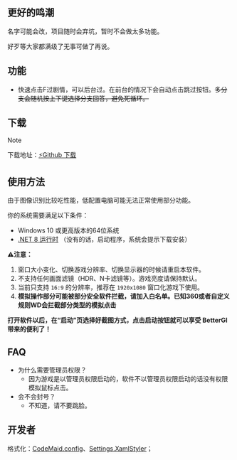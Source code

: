 ## 更好的鸣潮
名字可能会改，项目随时会弃坑，暂时不会做太多功能。

好歹等大家都满级了无事可做了再说。

## 功能
  * 快速点击F过剧情，可以后台过。在前台的情况下会自动点击跳过按钮。<del>多分支会随机按上下键选择分支回答，避免死循环。</del>

## 下载

> [!NOTE]
> 下载地址：[⚡Github 下载](https://github.com/babalae/better-wuthering-waves/releases)

## 使用方法
由于图像识别比较吃性能，低配置电脑可能无法正常使用部分功能。

你的系统需要满足以下条件：
  * Windows 10 或更高版本的64位系统
  * [.NET 8 运行时](https://dotnet.microsoft.com/zh-cn/download/dotnet/latest/runtime) （没有的话，启动程序，系统会提示下载安装）

**⚠️注意：**
1. 窗口大小变化、切换游戏分辨率、切换显示器的时候请重启本软件。
2. 不支持任何画面滤镜（HDR、N卡滤镜等）。游戏亮度请保持默认。
3. 当前只支持 `16:9` 的分辨率，推荐在 `1920x1080` 窗口化游戏下使用。
4. **模拟操作部分可能被部分安全软件拦截，请加入白名单。已知360或者自定义规则WD会拦截部分类型的模拟点击**

**打开软件以后，在“启动”页选择好截图方式，点击启动按钮就可以享受 BetterGI 带来的便利了！**

## FAQ
* 为什么需要管理员权限？
  * 因为游戏是以管理员权限启动的，软件不以管理员权限启动的话没有权限模拟鼠标点击。
* 会不会封号？
  * 不知道，请不要跳脸。


## 开发者

格式化：[CodeMaid.config](CodeMaid.config)、[Settings.XamlStyler](Settings.XamlStyler)；
